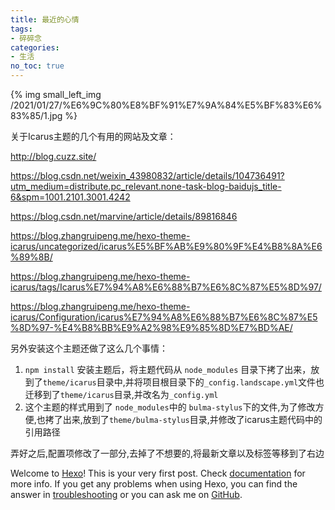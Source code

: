 ```yaml
---
title: 最近的心情
tags:
- 碎碎念
categories:
- 生活
no_toc: true
---
```



{% img small_left_img /2021/01/27/%E6%9C%80%E8%BF%91%E7%9A%84%E5%BF%83%E6%83%85/1.jpg %}

关于Icarus主题的几个有用的网站及文章：

http://blog.cuzz.site/

https://blog.csdn.net/weixin_43980832/article/details/104736491?utm_medium=distribute.pc_relevant.none-task-blog-baidujs_title-6&spm=1001.2101.3001.4242

https://blog.csdn.net/marvine/article/details/89816846

https://blog.zhangruipeng.me/hexo-theme-icarus/uncategorized/icarus%E5%BF%AB%E9%80%9F%E4%B8%8A%E6%89%8B/

https://blog.zhangruipeng.me/hexo-theme-icarus/tags/Icarus%E7%94%A8%E6%88%B7%E6%8C%87%E5%8D%97/

https://blog.zhangruipeng.me/hexo-theme-icarus/Configuration/icarus%E7%94%A8%E6%88%B7%E6%8C%87%E5%8D%97-%E4%B8%BB%E9%A2%98%E9%85%8D%E7%BD%AE/


另外安装这个主题还做了这么几个事情：

1. `npm install` 安装主题后，将主题代码从 `node_modules` 目录下拷了出来，放到了`theme/icarus`目录中,并将项目根目录下的`_config.landscape.yml`文件也迁移到了`theme/icarus`目录,并改名为`_config.yml`
2. 这个主题的样式用到了 `node_modules`中的 `bulma-stylus`下的文件,为了修改方便,也拷了出来,放到了`theme/bulma-stylus`目录,并修改了icarus主题代码中的引用路径

弄好之后,配置项修改了一部分,去掉了不想要的,将最新文章以及标签等移到了右边


Welcome to [Hexo](https://hexo.io/)! This is your very first post. Check [documentation](https://hexo.io/docs/) for more info. If you get any problems when using Hexo, you can find the answer in [troubleshooting](https://hexo.io/docs/troubleshooting.html) or you can ask me on [GitHub](https://github.com/hexojs/hexo/issues).